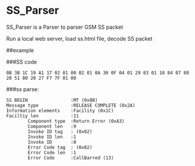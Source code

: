
SS_Parser
==========

SS_Parser is a Parser to parser GSM  SS packet

Run a local web server, load ss.html file, decode SS packet

##example

###SS code

    0B 3B 1C 19 A1 17 02 01 00 02 01 0A 30 0F 04 01 29 83 01 10 84 07 80 20 51 80 20 27 F7 7F 01 00  

###ss parse:
````
SS BEGIN                :MT (0x8B)
Message type            :RELEASE COMPLETE (0x2A)
Information elements    :Facility (0x1C)
Faciltiy len            :11
        Component type  :Return Error (0xA3)
        Component len   :9
        Invoke ID tag   : (0x02)
        Invoke ID len   :1
        Invoke ID       :0
        Error Code tag  : (0x02)
        Error Code len  :1
        Error Code      :CallBarred (13)
````

